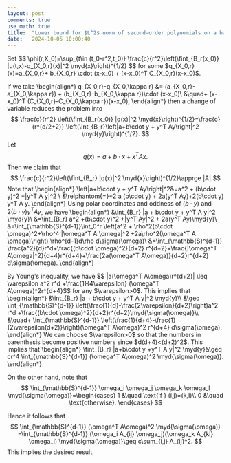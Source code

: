```yaml
---
layout: post
comments: true
use_math: true
title:  "Lower bound for $L^2$ norm of second-order polynomials on a ball"
date:   2024-10-05 10:00:40 
---
```

 
<div>
Set 
$$  \phi(r,X_0)=\sup_{t\in (t_0-r^2,t_0)} \frac{c}{r^2}\left(\fint_{B_r(x_0)} |u(t,x)-q_{X_0,r}(x)|^2 \myd{x}\right)^{1/2} $$
for some $q_{X_0,r}(x)=a_{X_0,r}+ b_{X_0,r} \cdot (x-x_0) + (x-x_0)^T C_{X_0,r}(x-x_0)$. 
  </div>
  

If we take
\begin{align*}
 q_{X_0,r}-q_{X_0,\kappa r} &= (a_{X_0,r}-a_{X_0,\kappa r}) + (b_{X_0,r}-b_{X_0,\kappa r})\cdot (x-x_0)\\
 &\quad+ (x-x_0)^T (C_{X_0,r}-C_{X_0,\kappa r})(x-x_0),
\end{align*}
 then a change of variable reduces the problem into
$$ \frac{c}{r^2} \left(\fint_{B_r(x_0)} |q(x)|^2 \myd{x}\right)^{1/2}=\frac{c}{r^{d/2+2}} \left(\int_{B_r}\left|a+b\cdot y + y^T Ay\right|^2 \myd{y}\right)^{1/2}. $$
Let 
$$  q(x)=a+ b\cdot x + x^T A x. $$
Then we claim that
$$ \frac{c}{r^2}\left(\fint_{B_r} |q(x)|^2 \myd{x}\right)^{1/2}\apprge |A|.$$
Note that 
\begin{align*}
\left|a+b\cdot y + y^T Ay\right|^2&=a^2 + (b\cdot y)^2 +|y^T A y|^2 \\
&\relphantom{=}+2 a (b\cdot y) + 2a(y^T Ay)+2(b\cdot y) y^T A y.
\end{align*}
Using polar coordinates and oddness of $(b\cdot y)$ and $2(b\cdot y)y^T Ay$, we have 
\begin{align*}
&\int_{B_r} |a + b\cdot y + y^T A y|^2 \myd{y}\\
&=\int_{B_r} a^2 +(b\cdot y)^2 +|y^T Ay|^2 + 2a(y^T Ay)\myd{y}\\
&=\int_{\mathbb{S}^{d-1}}\int_0^r \left(a^2 + \rho^2(b\cdot \omega)^2+\rho^4 |\omega^T A \omega|^2 +2a\rho^2(\omega^T A \omega)\right) \rho^{d-1}d\rho d\sigma(\omega)\\
&=\int_{\mathbb{S}^{d-1}} \frac{a^2}{d}r^d+\frac{(b\cdot \omega)^2}{d+2} r^{d+2}+\frac{|\omega^T A\omega|^2}{d+4}r^{d+4}+\frac{2a(\omega^T A\omega)}{d+2}r^{d+2} d\sigma(\omega).
\end{align*}


<div>
By Young's inequality, we have 
$$ |a(\omega^T A\omega)r^{d+2}| \leq \varepsilon a^2 r^d +\frac{1}{4\varepsilon} (\omega^T A\omega)^2r^{d+4}$$
for any $\varepsilon>0$. This implies that 
\begin{align*}
&\int_{B_r} |a + b\cdot y + y^T A y|^2 \myd{y}\\
&\geq \int_{\mathbb{S}^{d-1}} \left(\frac{1}{d}-\frac{2\varepsilon}{d+2}\right)a^2 r^d +\frac{(b\cdot \omega)^2}{d+2}r^{d+2}\myd{\sigma(\omega)}\\
&\quad+ \int_{\mathbb{S}^{d-1}} \left(\frac{1}{d+4}-\frac{1}{2\varepsilon(d+2)}\right)(\omega^T A\omega)^2 r^{d+4} d\sigma(\omega).
\end{align*}
We can choose $\varepsilon>0$ so that the numbers in parenthesis become positive numbers since $d(d+4)<(d+2)^2$. This implies that 
\begin{align*}
\fint_{B_r} |a+b\cdot y +y^T A y|^2 \myd{y}&\geq cr^4 \int_{\mathbb{S}^{d-1}} (\omega^T A\omega)^2 \myd{\sigma(\omega)}.
\end{align*}

On the other hand, note that 
$$ \int_{\mathbb{S}^{d-1}} \omega_i \omega_j \omega_k \omega_l \myd{\sigma(\omega)}=\begin{cases}
1 &\quad \text{if } (i,j)=(k,l)\\
0 &\quad \text{otherwise}.
\end{cases}
$$

Hence it follows that 
$$
\int_{\mathbb{S}^{d-1}} (\omega^T A\omega)^2 \myd{\sigma(\omega)} =\int_{\mathbb{S}^{d-1}} (\omega_i A_{ij} \omega_j)(\omega_k A_{kl} \omega_l) \myd{\sigma(\omega)}\geq c\sum_{i,j} A_{ij}^2.
$$
This implies the desired result.
</div>
